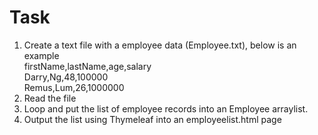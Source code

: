 # Task
1) Create a text file with a employee data (Employee.txt), below is an example<br>
    firstName,lastName,age,salary<br>
    Darry,Ng,48,100000<br>
    Remus,Lum,26,1000000<br>
2) Read the file
3) Loop and put the list of employee records into an Employee arraylist.
4) Output the list using Thymeleaf into an employeelist.html page
